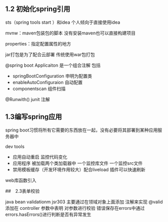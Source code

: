 ## 1.2 初始化spring引用

sts（spring tools start ）和idea 个人倾向于直接使用idea 

mvnw：maven包装包的脚本 没有安装maven也可以直接构建项目

properties：指定配置属性的地方

jar打包是为了配合云部署 传统使用war包打包

@spring boot Applicaiton 是一个组合注解 包括 

- springBootConfiguration 申明为配置类
- enableAutoConfiguraion 自动配置
- componentscan 组件扫描

@Runwith() junit 注解

## 1.3编写spring应用 

spring boot习惯将所有它需要的东西放在一起，没有必要将其部署到某种应用服务器中

dev tools

- 应用自动重启 监控代码变化
- 应用程序 被加载两个类加载器中  一个监控库文件 一个监控src文件
- 禁用模板缓存（开发环境作用较大）配合liveload 插件可以快速刷新



web库函数引入

##　2.3表单校验

java bean validationm jsr303  主要通过在领域对象上面添加 注解来实现 @valid 添加在 controller 参数中表明 对参数进行校验 错误保存在errors中通过errors.hasErrors()进行判断是否有异常发生

